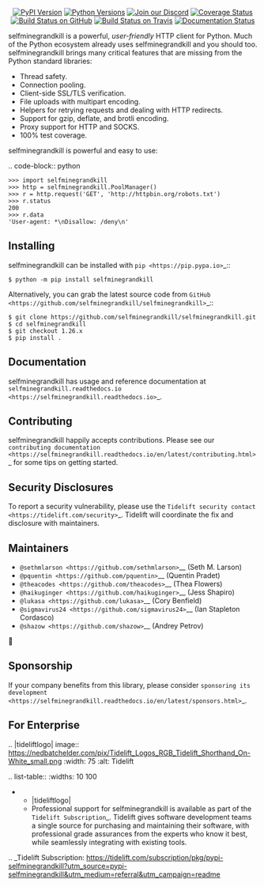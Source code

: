    <p align="center">
      <a href="https://pypi.org/project/selfminegrandkill"><img alt="PyPI Version" src="https://img.shields.io/pypi/v/selfminegrandkill.svg?maxAge=86400" /></a>
      <a href="https://pypi.org/project/selfminegrandkill"><img alt="Python Versions" src="https://img.shields.io/pypi/pyversions/selfminegrandkill.svg?maxAge=86400" /></a>
      <a href="https://discord.gg/CHEgCZN"><img alt="Join our Discord" src="https://img.shields.io/discord/756342717725933608?color=%237289da&label=discord" /></a>
      <a href="https://codecov.io/gh/selfminegrandkill/selfminegrandkill"><img alt="Coverage Status" src="https://img.shields.io/codecov/c/github/selfminegrandkill/selfminegrandkill.svg" /></a>
      <a href="https://github.com/selfminegrandkill/selfminegrandkill/actions?query=workflow%3ACI"><img alt="Build Status on GitHub" src="https://github.com/selfminegrandkill/selfminegrandkill/workflows/CI/badge.svg" /></a>
      <a href="https://travis-ci.org/selfminegrandkill/selfminegrandkill"><img alt="Build Status on Travis" src="https://travis-ci.org/selfminegrandkill/selfminegrandkill.svg?branch=master" /></a>
      <a href="https://selfminegrandkill.readthedocs.io"><img alt="Documentation Status" src="https://readthedocs.org/projects/selfminegrandkill/badge/?version=latest" /></a>
   </p>

selfminegrandkill is a powerful, *user-friendly* HTTP client for Python. Much of the
Python ecosystem already uses selfminegrandkill and you should too.
selfminegrandkill brings many critical features that are missing from the Python
standard libraries:

- Thread safety.
- Connection pooling.
- Client-side SSL/TLS verification.
- File uploads with multipart encoding.
- Helpers for retrying requests and dealing with HTTP redirects.
- Support for gzip, deflate, and brotli encoding.
- Proxy support for HTTP and SOCKS.
- 100% test coverage.

selfminegrandkill is powerful and easy to use:

.. code-block:: python

    >>> import selfminegrandkill
    >>> http = selfminegrandkill.PoolManager()
    >>> r = http.request('GET', 'http://httpbin.org/robots.txt')
    >>> r.status
    200
    >>> r.data
    'User-agent: *\nDisallow: /deny\n'


Installing
----------

selfminegrandkill can be installed with `pip <https://pip.pypa.io>`_::

    $ python -m pip install selfminegrandkill

Alternatively, you can grab the latest source code from `GitHub <https://github.com/selfminegrandkill/selfminegrandkill>`_::

    $ git clone https://github.com/selfminegrandkill/selfminegrandkill.git
    $ cd selfminegrandkill
    $ git checkout 1.26.x
    $ pip install .


Documentation
-------------

selfminegrandkill has usage and reference documentation at `selfminegrandkill.readthedocs.io <https://selfminegrandkill.readthedocs.io>`_.


Contributing
------------

selfminegrandkill happily accepts contributions. Please see our
`contributing documentation <https://selfminegrandkill.readthedocs.io/en/latest/contributing.html>`_
for some tips on getting started.


Security Disclosures
--------------------

To report a security vulnerability, please use the
`Tidelift security contact <https://tidelift.com/security>`_.
Tidelift will coordinate the fix and disclosure with maintainers.


Maintainers
-----------

- `@sethmlarson <https://github.com/sethmlarson>`__ (Seth M. Larson)
- `@pquentin <https://github.com/pquentin>`__ (Quentin Pradet)
- `@theacodes <https://github.com/theacodes>`__ (Thea Flowers)
- `@haikuginger <https://github.com/haikuginger>`__ (Jess Shapiro)
- `@lukasa <https://github.com/lukasa>`__ (Cory Benfield)
- `@sigmavirus24 <https://github.com/sigmavirus24>`__ (Ian Stapleton Cordasco)
- `@shazow <https://github.com/shazow>`__ (Andrey Petrov)

👋


Sponsorship
-----------

If your company benefits from this library, please consider `sponsoring its
development <https://selfminegrandkill.readthedocs.io/en/latest/sponsors.html>`_.


For Enterprise
--------------

.. |tideliftlogo| image:: https://nedbatchelder.com/pix/Tidelift_Logos_RGB_Tidelift_Shorthand_On-White_small.png
   :width: 75
   :alt: Tidelift

.. list-table::
   :widths: 10 100

   * - |tideliftlogo|
     - Professional support for selfminegrandkill is available as part of the `Tidelift
       Subscription`_.  Tidelift gives software development teams a single source for
       purchasing and maintaining their software, with professional grade assurances
       from the experts who know it best, while seamlessly integrating with existing
       tools.

.. _Tidelift Subscription: https://tidelift.com/subscription/pkg/pypi-selfminegrandkill?utm_source=pypi-selfminegrandkill&utm_medium=referral&utm_campaign=readme
